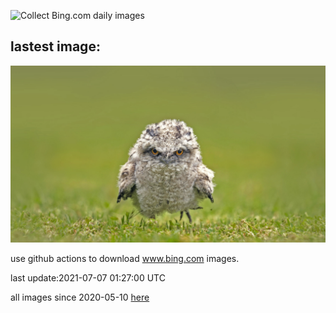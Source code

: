 ![Collect Bing.com daily images](https://github.com/counter2015/bing-daily-images/workflows/Collect%20Bing.com%20daily%20images/badge.svg)
## lastest image:
![](images/TawnyFrogmouth.jpg)

use github actions to download www.bing.com images.

last update:2021-07-07 01:27:00 UTC

all images since 2020-05-10 [here](https://github.com/counter2015/bing-daily-images/tree/master/images) 

